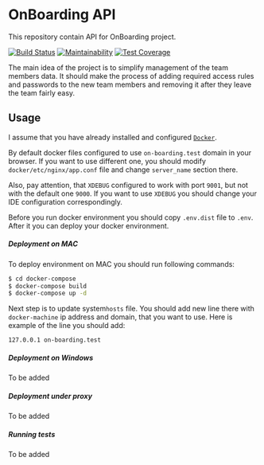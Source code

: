 OnBoarding API
========================


This repository contain API for OnBoarding project.

[![Build Status](https://travis-ci.org/puku/on-boarding-api.svg?branch=master)](https://travis-ci.org/puku/on-boarding-api)
[![Maintainability](https://api.codeclimate.com/v1/badges/415770161909a8eb104e/maintainability)](https://codeclimate.com/github/puku/on-boarding-api/maintainability)
[![Test Coverage](https://api.codeclimate.com/v1/badges/415770161909a8eb104e/test_coverage)](https://codeclimate.com/github/puku/on-boarding-api/test_coverage)


The main idea of the project is to simplify management of the team members data.
It should make the process of adding required access rules and passwords to the new team members and removing it after they leave the team fairly easy.

Usage
-----

I assume that you have already installed and configured [`Docker`][1].

By default docker files configured to use `on-boarding.test` domain in your browser.
If you want to use different one, you should modify `docker/etc/nginx/app.conf` file
and change `server_name` section there.

Also, pay attention, that `XDEBUG` configured to work with port `9001`, but not with the default one `9000`.
If you want to use `XDEBUG` you should change your IDE configuration correspondingly.

Before you run docker environment you should copy `.env.dist` file to `.env`.
After it you can deploy your docker environment.

##### Deployment on MAC

To deploy environment on MAC you should run following commands:

```bash
$ cd docker-compose
$ docker-compose build
$ docker-compose up -d
```

Next step is to update system`hosts` file. You should add new line there with `docker-machine` ip address and domain, that you want to use.
Here is example of the line you should add:

```
127.0.0.1 on-boarding.test
```

##### Deployment on Windows
To be added

##### Deployment under proxy
To be added

##### Running tests
To be added


[1]: https://docker.com

